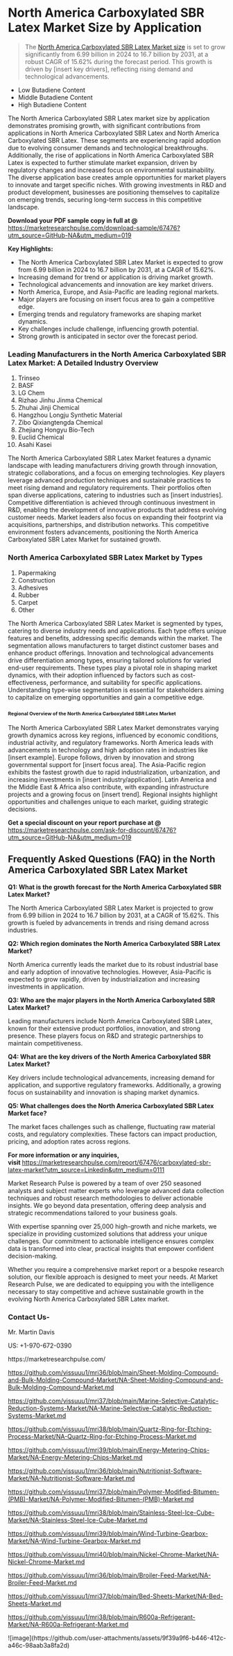 <h1>North America Carboxylated SBR Latex Market&nbsp;Size by Application</h1><blockquote><p>The <a href="https://marketresearchpulse.com/download-sample/67476?utm_source=GitHub-NA&amp;utm_medium=019">North America Carboxylated SBR Latex Market size</a> is set to grow significantly from 6.99 billion in 2024 to 16.7 billion by 2031, at a robust CAGR of 15.62% during the forecast period. This growth is driven by [insert key drivers], reflecting rising demand and technological advancements.</p></blockquote><ul><li>Low Butadiene Content<li> Middle Butadiene Content<li> High Butadiene Content</li></ul><p>The North America Carboxylated SBR Latex market size by application demonstrates promising growth, with significant contributions from applications in North America Carboxylated SBR Latex and North America Carboxylated SBR Latex. These segments are experiencing rapid adoption due to evolving consumer demands and technological breakthroughs. Additionally, the rise of applications in North America Carboxylated SBR Latex is expected to further stimulate market expansion, driven by regulatory changes and increased focus on environmental sustainability. The diverse application base creates ample opportunities for market players to innovate and target specific niches. With growing investments in R&D and product development, businesses are positioning themselves to capitalize on emerging trends, securing long-term success in this competitive landscape.</p><p><strong>Download your PDF sample copy in full at @ </strong><a href="https://marketresearchpulse.com/download-sample/67476?utm_source=GitHub-NA&amp;utm_medium=019">https://marketresearchpulse.com/download-sample/67476?utm_source=GitHub-NA&amp;utm_medium=019</a></p><p><strong>Key Highlights: </strong></p><ul><li>The North America Carboxylated SBR Latex Market is expected to grow from 6.99 billion in 2024 to 16.7 billion by 2031, at a CAGR of 15.62%.</li><li>Increasing demand for trend or application is driving market growth.</li><li>Technological advancements and innovation are key market drivers.</li><li>North America, Europe, and Asia-Pacific are leading regional markets.</li><li>Major players are focusing on insert focus area to gain a competitive edge.</li><li>Emerging trends and regulatory frameworks are shaping market dynamics.</li><li>Key challenges include challenge, influencing growth potential.</li><li>Strong growth is anticipated in sector over the forecast period.</li></ul><h3>Leading Manufacturers in the North America Carboxylated SBR Latex Market: A Detailed Industry Overview</h3><ol><li>Trinseo</li><li>BASF</li><li>LG Chem</li><li>Rizhao Jinhu Jinma Chemical</li><li>Zhuhai Jinji Chemical</li><li>Hangzhou Longju Synthetic Material</li><li>Zibo Qixiangtengda Chemical</li><li>Zhejiang Hongyu Bio-Tech</li><li>Euclid Chemical</li><li>Asahi Kasei</li></ol><div class="flex max-w-full flex-col flex-grow"><div class="min-h-8 text-message flex w-full flex-col items-end gap-2 whitespace-normal break-words [.text-message+&amp;]:mt-5" dir="auto" data-message-author-role="assistant" data-message-id="fd8432e4-4910-450d-b182-61b7bfb0a01f" data-message-model-slug="gpt-4o"><div class="flex w-full flex-col gap-1 empty:hidden first:pt-[3px]"><div class="markdown prose w-full break-words dark:prose-invert light"><p>The North America Carboxylated SBR Latex Market features a dynamic landscape with leading manufacturers driving growth through innovation, strategic collaborations, and a focus on emerging technologies. Key players leverage advanced production techniques and sustainable practices to meet rising demand and regulatory requirements. Their portfolios often span diverse applications, catering to industries such as [insert industries]. Competitive differentiation is achieved through continuous investment in R&amp;D, enabling the development of innovative products that address evolving customer needs. Market leaders also focus on expanding their footprint via acquisitions, partnerships, and distribution networks. This competitive environment fosters advancements, positioning the North America Carboxylated SBR Latex Market for sustained growth.</p></div></div></div></div><h3>North America Carboxylated SBR Latex Market by Types</h3><ol><li>Papermaking<li> Construction<li> Adhesives<li> Rubber<li> Carpet<li> Other</li></ol><div class="flex max-w-full flex-col flex-grow"><div class="min-h-8 text-message flex w-full flex-col items-end gap-2 whitespace-normal break-words [.text-message+&amp;]:mt-5" dir="auto" data-message-author-role="assistant" data-message-id="084470be-0bb7-4664-bddf-5156b4f41249" data-message-model-slug="gpt-4o-mini"><div class="flex w-full flex-col gap-1 empty:hidden first:pt-[3px]"><div class="markdown prose w-full break-words dark:prose-invert light"><p>The North America Carboxylated SBR Latex Market is segmented by types, catering to diverse industry needs and applications. Each type offers unique features and benefits, addressing specific demands within the market. The segmentation allows manufacturers to target distinct customer bases and enhance product offerings. Innovation and technological advancements drive differentiation among types, ensuring tailored solutions for varied end-user requirements. These types play a pivotal role in shaping market dynamics, with their adoption influenced by factors such as cost-effectiveness, performance, and suitability for specific applications. Understanding type-wise segmentation is essential for stakeholders aiming to capitalize on emerging opportunities and gain a competitive edge.</p></div></div></div></div><h3><span style="font-size: 11px;">Regional Overview of the North America Carboxylated SBR Latex Market</span></h3><div class="flex max-w-full flex-col flex-grow"><div class="min-h-8 text-message flex w-full flex-col items-end gap-2 whitespace-normal break-words [.text-message+&amp;]:mt-5" dir="auto" data-message-author-role="assistant" data-message-id="e9038762-ce64-4e30-91c9-9bd413514231" data-message-model-slug="gpt-4o-mini"><div class="flex w-full flex-col gap-1 empty:hidden first:pt-[3px]"><div class="markdown prose w-full break-words dark:prose-invert light"><p>The North America Carboxylated SBR Latex Market demonstrates varying growth dynamics across key regions, influenced by economic conditions, industrial activity, and regulatory frameworks. North America leads with advancements in technology and high adoption rates in industries like [insert example]. Europe follows, driven by innovation and strong governmental support for [insert focus area]. The Asia-Pacific region exhibits the fastest growth due to rapid industrialization, urbanization, and increasing investments in [insert industry/application]. Latin America and the Middle East &amp; Africa also contribute, with expanding infrastructure projects and a growing focus on [insert trend]. Regional insights highlight opportunities and challenges unique to each market, guiding strategic decisions.</p></div></div></div></div><p><strong>Get a special discount on your report purchase at @ </strong><a href="https://marketresearchpulse.com/ask-for-discount/67476?utm_source=GitHub-NA&amp;utm_medium=019">https://marketresearchpulse.com/ask-for-discount/67476?utm_source=GitHub-NA&amp;utm_medium=019</a></p><h2>Frequently Asked Questions (FAQ) in the North America Carboxylated SBR Latex Market</h2><p><strong>Q1: What is the growth forecast for the North America Carboxylated SBR Latex Market?</strong></p><p>The North America Carboxylated SBR Latex Market is projected to grow from 6.99 billion in 2024 to 16.7 billion by 2031, at a CAGR of 15.62%. This growth is fueled by advancements in trends and rising demand across industries.</p><p><strong>Q2: Which region dominates the North America Carboxylated SBR Latex Market?</strong></p><p>North America currently leads the market due to its robust industrial base and early adoption of innovative technologies. However, Asia-Pacific is expected to grow rapidly, driven by industrialization and increasing investments in application.</p><p><strong>Q3: Who are the major players in the North America Carboxylated SBR Latex Market?</strong></p><p>Leading manufacturers include North America Carboxylated SBR Latex, known for their extensive product portfolios, innovation, and strong presence. These players focus on R&amp;D and strategic partnerships to maintain competitiveness.</p><p><strong>Q4: What are the key drivers of the North America Carboxylated SBR Latex Market?</strong></p><p>Key drivers include technological advancements, increasing demand for application, and supportive regulatory frameworks. Additionally, a growing focus on sustainability and innovation is shaping market dynamics.</p><p><strong>Q5: What challenges does the North America Carboxylated SBR Latex Market face?</strong></p><p>The market faces challenges such as challenge, fluctuating raw material costs, and regulatory complexities. These factors can impact production, pricing, and adoption rates across regions.</p><p><strong>For more information or any inquiries, visit&nbsp;</strong><a href="https://marketresearchpulse.com/report/67476/carboxylated-sbr-latex-market?utm_source=Linkedin&utm_medium=0111">https://marketresearchpulse.com/report/67476/carboxylated-sbr-latex-market?utm_source=Linkedin&utm_medium=0111</a></p><p>Market Research Pulse is powered by a team of over 250 seasoned analysts and subject matter experts who leverage advanced data collection techniques and robust research methodologies to deliver actionable insights. We go beyond data presentation, offering deep analysis and strategic recommendations tailored to your business goals.</p><p>With expertise spanning over 25,000 high-growth and niche markets, we specialize in providing customized solutions that address your unique challenges. Our commitment to actionable intelligence ensures complex data is transformed into clear, practical insights that empower confident decision-making.</p><p>Whether you require a comprehensive market report or a bespoke research solution, our flexible approach is designed to meet your needs. At Market Research Pulse, we are dedicated to equipping you with the intelligence necessary to stay competitive and achieve sustainable growth in the evolving North America Carboxylated SBR Latex market.</p><h3><strong>Contact Us-</strong></h3><p>Mr. Martin Davis</p><p>US: +1-970-672-0390</p><p>https://marketresearchpulse.com/</p><p><a href="https://github.com/vissuuu1/mri36/blob/main/Sheet-Molding-Compound-and-Bulk-Molding-Compound-Market/NA-Sheet-Molding-Compound-and-Bulk-Molding-Compound-Market.md">https://github.com/vissuuu1/mri36/blob/main/Sheet-Molding-Compound-and-Bulk-Molding-Compound-Market/NA-Sheet-Molding-Compound-and-Bulk-Molding-Compound-Market.md</a></p><p><a href="https://github.com/vissuuu1/mri37/blob/main/Marine-Selective-Catalytic-Reduction-Systems-Market/NA-Marine-Selective-Catalytic-Reduction-Systems-Market.md">https://github.com/vissuuu1/mri37/blob/main/Marine-Selective-Catalytic-Reduction-Systems-Market/NA-Marine-Selective-Catalytic-Reduction-Systems-Market.md</a></p><p><a href="https://github.com/vissuuu1/mri38/blob/main/Quartz-Ring-for-Etching-Process-Market/NA-Quartz-Ring-for-Etching-Process-Market.md">https://github.com/vissuuu1/mri38/blob/main/Quartz-Ring-for-Etching-Process-Market/NA-Quartz-Ring-for-Etching-Process-Market.md</a></p><p><a href="https://github.com/vissuuu1/mri39/blob/main/Energy-Metering-Chips-Market/NA-Energy-Metering-Chips-Market.md">https://github.com/vissuuu1/mri39/blob/main/Energy-Metering-Chips-Market/NA-Energy-Metering-Chips-Market.md</a></p><p><a href="https://github.com/vissuuu1/mri36/blob/main/Nutritionist-Software-Market/NA-Nutritionist-Software-Market.md">https://github.com/vissuuu1/mri36/blob/main/Nutritionist-Software-Market/NA-Nutritionist-Software-Market.md</a></p><p><a href="https://github.com/vissuuu1/mri37/blob/main/Polymer-Modified-Bitumen-(PMB)-Market/NA-Polymer-Modified-Bitumen-(PMB)-Market.md">https://github.com/vissuuu1/mri37/blob/main/Polymer-Modified-Bitumen-(PMB)-Market/NA-Polymer-Modified-Bitumen-(PMB)-Market.md</a></p><p><a href="https://github.com/vissuuu1/mri38/blob/main/Stainless-Steel-Ice-Cube-Market/NA-Stainless-Steel-Ice-Cube-Market.md">https://github.com/vissuuu1/mri38/blob/main/Stainless-Steel-Ice-Cube-Market/NA-Stainless-Steel-Ice-Cube-Market.md</a></p><p><a href="https://github.com/vissuuu1/mri39/blob/main/Wind-Turbine-Gearbox-Market/NA-Wind-Turbine-Gearbox-Market.md">https://github.com/vissuuu1/mri39/blob/main/Wind-Turbine-Gearbox-Market/NA-Wind-Turbine-Gearbox-Market.md</a></p><p><a href="https://github.com/vissuuu1/mri40/blob/main/Nickel-Chrome-Market/NA-Nickel-Chrome-Market.md">https://github.com/vissuuu1/mri40/blob/main/Nickel-Chrome-Market/NA-Nickel-Chrome-Market.md</a></p><p><a href="https://github.com/vissuuu1/mri36/blob/main/Broiler-Feed-Market/NA-Broiler-Feed-Market.md">https://github.com/vissuuu1/mri36/blob/main/Broiler-Feed-Market/NA-Broiler-Feed-Market.md</a></p><p><a href="https://github.com/vissuuu1/mri37/blob/main/Bed-Sheets-Market/NA-Bed-Sheets-Market.md">https://github.com/vissuuu1/mri37/blob/main/Bed-Sheets-Market/NA-Bed-Sheets-Market.md</a></p><p><a href="https://github.com/vissuuu1/mri38/blob/main/R600a-Refrigerant-Market/NA-R600a-Refrigerant-Market.md">https://github.com/vissuuu1/mri38/blob/main/R600a-Refrigerant-Market/NA-R600a-Refrigerant-Market.md</a></p>
![image](https://github.com/user-attachments/assets/9f39a9f6-b446-412c-a46c-98aab3a8fa2d)
